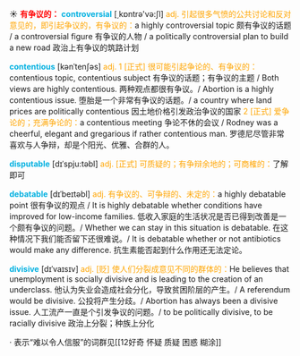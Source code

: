 ☀ <font color="red">**有争议的：**</font>
<font color="sky blue">**controversial**</font> [͵kɒntrə'və:ʃl] 
<font color="orange">adj. 引起很多气愤的公共讨论和反对意见的，即引起争议的，有争议的：</font>a highly controversial topic 颇有争议的话题 / a controversial figure 有争议的人物 / a politically controversial plan to build a new road 政治上有争议的筑路计划
           
<font color="sky blue">**contentious**</font> [kənˈtenʃəs]
<font color="orange">adj. 1 [正式] 很可能引起争论的、有争议的：</font>contentious topic, contentious subject 有争议的话题；有争议的主题 / Both views are highly contentious. 两种观点都很有争议。/ Abortion is a highly contentious issue. 堕胎是一个非常有争议的话题。/ a country where land prices are politically contentious 因土地价格引发政治争议的国家 <font color="orange">2 [正式] 爱争论的；充满争论的：</font>a contentious meeting 争论不休的会议 / Rodney was a cheerful, elegant and gregarious if rather contentious man. 罗德尼尽管非常喜欢与人争辩，却是个阳光、优雅、合群的人。

<font color="sky blue">**disputable**</font> [dɪˈspju:təbl]
<font color="orange">adj. [正式] 可质疑的；有争辩余地的；可商榷的：</font>了解即可
           
<font color="sky blue">**debatable**</font> [dɪˈbeɪtəbl]
<font color="orange">adj. 有争议的、可争辩的、未定的：</font>a highly debatable point 很有争议的观点 / It is highly debatable whether conditions have improved for low-income families. 低收入家庭的生活状况是否已得到改善是一个颇有争议的问题。/ Whether we can stay in this situation is debatable. 在这种情况下我们能否留下还很难说。/ It is debatable whether or not antibiotics would make any difference. 抗生素能否起到什么作用还无法定论。
           
<font color="sky blue">**divisive**</font> [dɪˈvaɪsɪv]
<font color="orange">adj. [贬] 使人们分裂成意见不同的群体的：</font>He believes that unemployment is socially divisive and is leading to the creation of an underclass. 他认为失业会造成社会分化，导致贫困阶层的产生。/ A referendum would be divisive. 公投将产生分歧。/ Abortion has always been a divisive issue. 人工流产一直是个引发争议的问题。/ to be politically divisive, to be racially divisive 政治上分裂；种族上分化

· 表示“难以令人信服”的词群见[[12好奇 怀疑 质疑 困惑 糊涂]]
